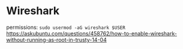 # Wireshark
permissions: `sudo usermod -aG wireshark $USER` https://askubuntu.com/questions/458762/how-to-enable-wireshark-without-running-as-root-in-trusty-14-04
